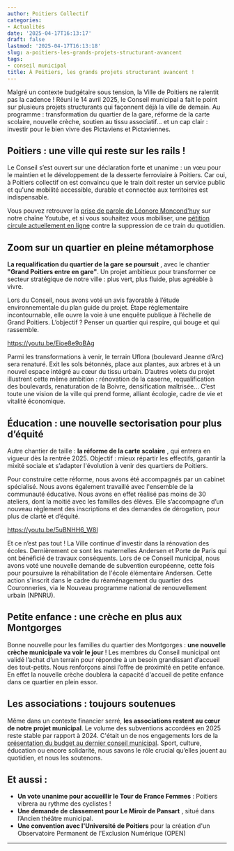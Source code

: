 ```yaml
---
author: Poitiers Collectif
categories:
- Actualités
date: '2025-04-17T16:13:17'
draft: false
lastmod: '2025-04-17T16:13:18'
slug: a-poitiers-les-grands-projets-structurant-avancent
tags:
- conseil municipal
title: À Poitiers, les grands projets structurant avancent !
---
```


Malgré un contexte budgétaire sous tension, la Ville de Poitiers ne ralentit pas la cadence ! Réuni le 14 avril 2025, le Conseil municipal a fait le point sur plusieurs projets structurants qui façonnent déjà la ville de demain. Au programme : transformation du quartier de la gare, réforme de la carte scolaire, nouvelle crèche, soutien au tissu associatif… et un cap clair : investir pour le bien vivre des Pictaviens et Pictaviennes.

## **Poitiers : une ville qui reste sur les rails !**

Le Conseil s’est ouvert sur une déclaration forte et unanime : un vœu pour le maintien et le développement de la desserte ferroviaire à Poitiers. Car oui, à Poitiers collectif on est convaincu que le train doit rester un service public et qu'une mobilité accessible, durable et connectée aux territoires est indispensable.

Vous pouvez retrouver la [prise de parole de Léonore Moncond'huy](https://youtu.be/rsqPvp6ian8) sur notre chaîne Youtube, et si vous souhaitez vous mobiliser, une [pétition circule actuellement en ligne](https://www.change.org/p/non-%C3%A0-la-suppression-de-train-sur-la-ligne-tgv-poitiers-ch%C3%A2tellerault-tours-vend%C3%B4me-paris?recruited_by_id=4220ae50-1b5a-11f0-a944-33136a0fed40&utm_source=share_petition&utm_campaign=psf_combo_share_initial&utm_medium=native) contre la suppression de ce train du quotidien.

## **Zoom sur un quartier en pleine métamorphose**

**La requalification du quartier de la gare** **se poursuit** , avec le chantier **"Grand Poitiers entre en gare"**. Un projet ambitieux pour transformer ce secteur stratégique de notre ville : plus vert, plus fluide, plus agréable à vivre.

Lors du Conseil, nous avons voté un avis favorable à l’étude environnementale du plan guide du projet. Étape réglementaire incontournable, elle ouvre la voie à une enquête publique à l’échelle de Grand Poitiers. L’objectif ? Penser un quartier qui respire, qui bouge et qui rassemble.

https://youtu.be/Eioe8e9oBAg 

Parmi les transformations à venir, le terrain Uflora (boulevard Jeanne d’Arc) sera renaturé. Exit les sols bétonnés, place aux plantes, aux arbres et à un nouvel espace intégré au cœur du tissu urbain. D’autres volets du projet illustrent cette même ambition : rénovation de la caserne, requalification des boulevards, renaturation de la Boivre, densification maîtrisée… C’est toute une vision de la ville qui prend forme, alliant écologie, cadre de vie et vitalité économique.

## **Éducation : une nouvelle sectorisation pour plus d’équité**

Autre chantier de taille : **la réforme de la carte scolaire** , qui entrera en vigueur dès la rentrée 2025. Objectif : mieux répartir les effectifs, garantir la mixité sociale et s’adapter l'évolution à venir des quartiers de Poitiers.

Pour construire cette réforme, nous avons été accompagnés par un cabinet spécialisé. Nous avons également travaillé avec l'ensemble de la communauté éducative. Nous avons en effet réalisé pas moins de 30 ateliers, dont la moitié avec les familles des élèves. Elle s’accompagne d’un nouveau règlement des inscriptions et des demandes de dérogation, pour plus de clarté et d’équité.

https://youtu.be/5uBNHH6_W8I 

Et ce n’est pas tout ! La Ville continue d’investir dans la rénovation des écoles. Dernièrement ce sont les maternelles Andersen et Porte de Paris qui ont bénéficié de travaux conséquents. Lors de ce Conseil municipal, nous avons voté une nouvelle demande de subvention européenne, cette fois pour poursuivre la réhabilitation de l'école élémentaire Andersen. Cette action s'inscrit dans le cadre du réaménagement du quartier des Couronneries, via le Nouveau programme national de renouvellement urbain (NPNRU).

## **Petite enfance : une crèche en plus aux Montgorges**

Bonne nouvelle pour les familles du quartier des Montgorges : **une nouvelle crèche municipale va voir le jour** ! Les membres du Conseil municipal ont validé l’achat d’un terrain pour répondre à un besoin grandissant d’accueil des tout-petits. Nous renforçons ainsi l’offre de proximité en petite enfance. En effet la nouvelle crèche doublera la capacité d'accueil de petite enfance dans ce quartier en plein essor.

## **Les associations : toujours soutenues**

Même dans un contexte financier serré, **les associations restent au cœur de notre projet municipal**. Le volume des subventions accordées en 2025 reste stable par rapport à 2024. C'était un de nos engagements lors de la [présentation du budget au dernier conseil municipal](https://poitierscollectif.fr/actualites/budget-2025-preserver-lessentiel-tenir-nos-engagements-et-preparer-lavenir/). Sport, culture, éducation ou encore solidarité, nous savons le rôle crucial qu’elles jouent au quotidien, et nous les soutenons.

## **Et aussi :**

  * **Un vote unanime pour accueillir le Tour de France Femmes** : Poitiers vibrera au rythme des cyclistes !
  * **Une demande de classement pour Le Miroir de Pansart** , situé dans l’Ancien théâtre municipal.
  * **Une convention avec l'Université de Poitiers** pour la création d'un Observatoire Permanent de l'Exclusion Numérique (OPEN)

* * *

